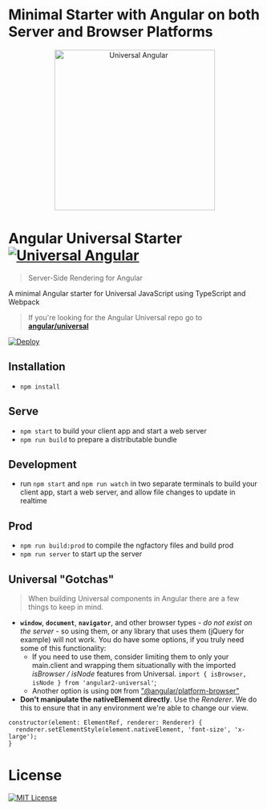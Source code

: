 # Minimal Starter with Angular on both Server and Browser Platforms

<p align="center">
  <img src="https://cloud.githubusercontent.com/assets/1016365/10639063/138338bc-7806-11e5-8057-d34c75f3cafc.png" alt="Universal Angular" height="320"/>
</p>

# Angular Universal Starter [![Universal Angular](https://img.shields.io/badge/universal-angular2-brightgreen.svg?style=flat)](https://github.com/angular/universal)
> Server-Side Rendering for Angular

A minimal Angular starter for Universal JavaScript using TypeScript and Webpack

> If you're looking for the Angular Universal repo go to [**angular/universal**](https://github.com/angular/universal)  

[![Deploy](https://www.herokucdn.com/deploy/button.svg)](https://heroku.com/deploy)


## Installation

* `npm install`

## Serve

* `npm start` to build your client app and start a web server
* `npm run build` to prepare a distributable bundle

## Development
* run `npm start` and `npm run watch` in two separate terminals to build your client app, start a web server, and allow file changes to update in realtime

## Prod
* `npm run build:prod` to compile the ngfactory files and build prod
* `npm run server` to start up the server

## Universal "Gotchas"

> When building Universal components in Angular there are a few things to keep in mind.

 - **`window`**, **`document`**, **`navigator`**, and other browser types - _do not exist on the server_ - so using them, or any library that uses them (jQuery for example) will not work. You do have some options, if you truly need some of this functionality:
    - If you need to use them, consider limiting them to only your main.client and wrapping them situationally with the imported *isBrowser / isNode* features from Universal.  `import { isBrowser, isNode } from 'angular2-universal'`;
    - Another option is using `DOM` from ["@angular/platform-browser"](https://github.com/angular/angular/blob/e3687706c71beb7c9dbdae1bbb5fbbcea588c476/modules/%40angular/platform-browser/src/dom/dom_adapter.ts#L34)
 - **Don't manipulate the nativeElement directly**. Use the _Renderer_. We do this to ensure that in any environment we're able to change our view.
```
constructor(element: ElementRef, renderer: Renderer) {
  renderer.setElementStyle(element.nativeElement, 'font-size', 'x-large');
}
```
# License
[![MIT License](https://img.shields.io/badge/license-MIT-blue.svg?style=flat)](/LICENSE)
